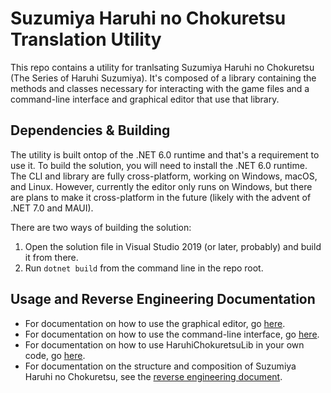 # Suzumiya Haruhi no Chokuretsu Translation Utility
This repo contains a utility for tranlsating Suzumiya Haruhi no Chokuretsu (The Series of Haruhi Suzumiya).
It's composed of a library containing the methods and classes necessary for interacting with the game files
and a command-line interface and graphical editor that use that library.

## Dependencies & Building
The utility is built ontop of the .NET 6.0 runtime and that's a requirement to use it. To build the solution,
you will need to install the .NET 6.0 runtime. The CLI and library are fully cross-platform, working on Windows,
macOS, and Linux. However, currently the editor only runs on Windows, but there are plans to make
it cross-platform in the future (likely with the advent of .NET 7.0 and MAUI).

There are two ways of building the solution:
1. Open the solution file in Visual Studio 2019 (or later, probably) and build it from there.
2. Run `dotnet build` from the command line in the repo root.

## Usage and Reverse Engineering Documentation
* For documentation on how to use the graphical editor, go [here](HaruhiChokuretsuEditor/README.md).
* For documentation on how to use the command-line interface, go [here](HaruhiChokuretsuCLI/README.md).
* For documentation on how to use HaruhiChokuretsuLib in your own code, go [here](HaruhiChokuretsuLib/README.md).
* For documentation on the structure and composition of Suzumiya Haruhi no Chokuretsu, see the [reverse engineering document](ReverseEngineering.md).